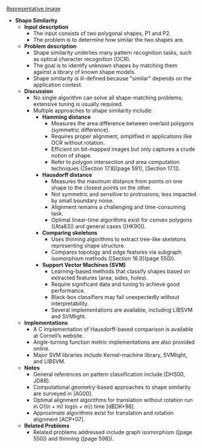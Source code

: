 [Representative image](ADM-ch17-geometry-shape-similarity.best.png)

- **Shape Similarity**
  - **Input description**
    - The input consists of two polygonal shapes, P1 and P2.
    - The problem is to determine how similar the two shapes are.
  - **Problem description**
    - Shape similarity underlies many pattern recognition tasks, such as optical character recognition (OCR).
    - The goal is to identify unknown shapes by matching them against a library of known shape models.
    - Shape similarity is ill-defined because "similar" depends on the application context.
  - **Discussion**
    - No single algorithm can solve all shape-matching problems; extensive tuning is usually required.
    - Multiple approaches to shape similarity include:
      - **Hamming distance**
        - Measures the area difference between overlaid polygons (symmetric difference).
        - Requires proper alignment, simplified in applications like OCR without rotation.
        - Efficient on bit-mapped images but only captures a crude notion of shape.
        - Refer to polygon intersection and area computation techniques ([Section 17.8](page 591), [Section 17.1]).
      - **Hausdorff distance**
        - Measures the maximum distance from points on one shape to the closest points on the other.
        - Not symmetric and sensitive to protrusions; less impacted by small boundary noise.
        - Alignment remains a challenging and time-consuming task.
        - Optimal linear-time algorithms exist for convex polygons ([Ata83]) and general cases ([HK90]).
      - **Comparing skeletons**
        - Uses thinning algorithms to extract tree-like skeletons representing shape structure.
        - Compares topology and edge features via subgraph isomorphism methods ([Section 16.9](page 550)).
      - **Support Vector Machines (SVM)**
        - Learning-based methods that classify shapes based on extracted features (area, sides, holes).
        - Require significant data and tuning to achieve good performance.
        - Black-box classifiers may fail unexpectedly without interpretability.
        - Several implementations are available, including LIBSVM and SVMlight.
  - **Implementations**
    - A C implementation of Hausdorff-based comparison is available at Cornell’s website.
    - Angle-turning function metric implementations are also provided online.
    - Major SVM libraries include Kernel-machine library, SVMlight, and LIBSVM.
  - **Notes**
    - General references on pattern classification include [DHS00, JD88].
    - Computational geometry-based approaches to shape similarity are surveyed in [AG00].
    - Optimal alignment algorithms for translation without rotation run in O((n + m) log(n + m)) time [dBDK+98].
    - Approximate algorithms exist for translation and rotation alignment [ACP+07].
  - **Related Problems**
    - Related problems addressed include graph isomorphism ([page 550]) and thinning ([page 598]).
